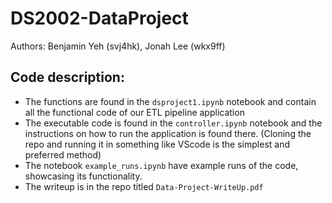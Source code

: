 # DS2002-DataProject
Authors: Benjamin Yeh (svj4hk), Jonah Lee (wkx9ff)

## Code description:
- The functions are found in the `dsproject1.ipynb` notebook and contain all the functional code of our ETL pipeline application
- The executable code is found in the `controller.ipynb` notebook and the instructions on how to run the application is found there. (Cloning the repo and running it in something like VScode is the simplest and preferred method)
- The notebook `example_runs.ipynb` have example runs of the code, showcasing its functionality.
- The writeup is in the repo titled `Data-Project-WriteUp.pdf`
